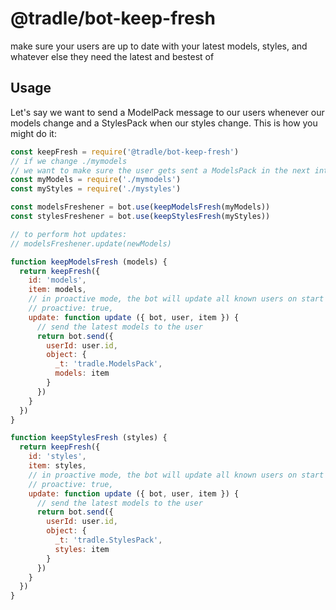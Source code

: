 
# @tradle/bot-keep-fresh

make sure your users are up to date with your latest models, styles, and whatever else they need the latest and bestest of

## Usage 

Let's say we want to send a ModelPack message to our users whenever our models change and a StylesPack when our styles change. This is how you might do it:

```js
const keepFresh = require('@tradle/bot-keep-fresh')
// if we change ./mymodels
// we want to make sure the user gets sent a ModelsPack in the next interaction
const myModels = require('./mymodels')
const myStyles = require('./mystyles')

const modelsFreshener = bot.use(keepModelsFresh(myModels))
const stylesFreshener = bot.use(keepStylesFresh(myStyles))

// to perform hot updates:
// modelsFreshener.update(newModels)

function keepModelsFresh (models) {
  return keepFresh({
    id: 'models',
    item: models,
    // in proactive mode, the bot will update all known users on start
    // proactive: true,
    update: function update ({ bot, user, item }) {
      // send the latest models to the user
      return bot.send({
        userId: user.id,
        object: {
          _t: 'tradle.ModelsPack',
          models: item
        }
      })
    }
  })
}

function keepStylesFresh (styles) {
  return keepFresh({
    id: 'styles',
    item: styles,
    // in proactive mode, the bot will update all known users on start
    // proactive: true,
    update: function update ({ bot, user, item }) {
      // send the latest models to the user
      return bot.send({
        userId: user.id,
        object: {
          _t: 'tradle.StylesPack',
          styles: item
        }
      })
    }
  })
}
```
